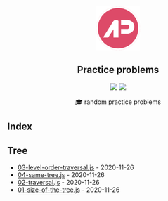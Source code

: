 <p align="center">
  <img src="https://raw.githubusercontent.com/ashishdotme/assets/master/logo.png" alt="drawing" width="100"/>
</p>

<h2 align="center">Practice problems</h2>

<p align="center">
<a href="https://img.shields.io/github/last-commit/ashishdotme/practice-problems?style=for-the-badge"><img src="https://img.shields.io/github/last-commit/ashishdotme/practice-problems?style=for-the-badge"></a>
<a href="https://img.shields.io/github/workflow/status/ashishdotme/practice-problems/Build%20practice-problems/master?style=for-the-badge"><img src="https://img.shields.io/github/workflow/status/ashishdotme/practice-problems/Build%20practice-problems/master?style=for-the-badge"></a>
</p>

<p align="center">🎓 random practice problems</p>

## Index

<!-- index starts -->
## Tree

* [03-level-order-traversal.js](https://github.com/ashishdotme/practice-problems/blob/master/tree/03-level-order-traversal.js) - 2020-11-26
* [04-same-tree.js](https://github.com/ashishdotme/practice-problems/blob/master/tree/04-same-tree.js) - 2020-11-26
* [02-traversal.js](https://github.com/ashishdotme/practice-problems/blob/master/tree/02-traversal.js) - 2020-11-26
* [01-size-of-the-tree.js](https://github.com/ashishdotme/practice-problems/blob/master/tree/01-size-of-the-tree.js) - 2020-11-26
<!-- index ends -->
